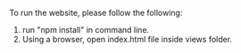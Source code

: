 To run the website, please follow the following:
1. run "npm install" in command line.
2. Using a browser, open index.html file inside views folder.